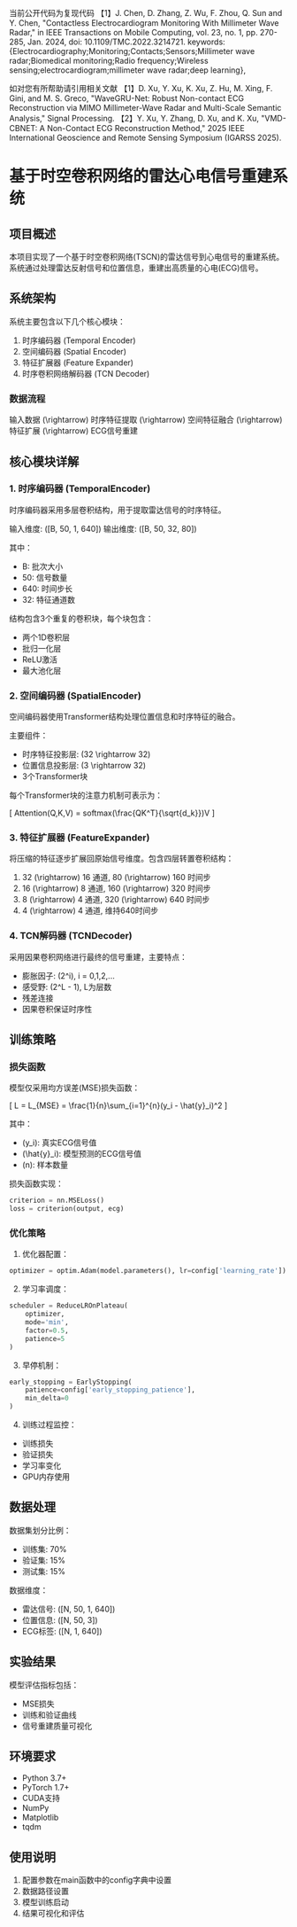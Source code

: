 当前公开代码为复现代码
【1】J. Chen, D. Zhang, Z. Wu, F. Zhou, Q. Sun and Y. Chen, "Contactless Electrocardiogram Monitoring With Millimeter Wave Radar," in IEEE Transactions on Mobile Computing, vol. 23, no. 1, pp. 270-285, Jan. 2024, doi: 10.1109/TMC.2022.3214721.
keywords: {Electrocardiography;Monitoring;Contacts;Sensors;Millimeter wave radar;Biomedical monitoring;Radio frequency;Wireless sensing;electrocardiogram;millimeter wave radar;deep learning},

如对您有所帮助请引用相关文献
【1】D. Xu, Y. Xu, K. Xu, Z. Hu, M. Xing, F. Gini, and M. S. Greco, "WaveGRU-Net: Robust Non-contact ECG Reconstruction via MIMO Millimeter-Wave Radar and Multi-Scale Semantic Analysis," Signal Processing.
【2】Y. Xu, Y. Zhang, D. Xu, and K. Xu, "VMD-CBNET: A Non-Contact ECG Reconstruction Method," 2025 IEEE International Geoscience and Remote Sensing Symposium (IGARSS 2025).

# 基于时空卷积网络的雷达心电信号重建系统

## 项目概述

本项目实现了一个基于时空卷积网络(TSCN)的雷达信号到心电信号的重建系统。系统通过处理雷达反射信号和位置信息，重建出高质量的心电(ECG)信号。

## 系统架构

系统主要包含以下几个核心模块：

1. 时序编码器 (Temporal Encoder)
2. 空间编码器 (Spatial Encoder)
3. 特征扩展器 (Feature Expander)
4. 时序卷积网络解码器 (TCN Decoder)

### 数据流程

输入数据 \(\rightarrow\) 时序特征提取 \(\rightarrow\) 空间特征融合 \(\rightarrow\) 特征扩展 \(\rightarrow\) ECG信号重建

## 核心模块详解

### 1. 时序编码器 (TemporalEncoder)

时序编码器采用多层卷积结构，用于提取雷达信号的时序特征。

输入维度: \([B, 50, 1, 640]\)
输出维度: \([B, 50, 32, 80]\)

其中：
- B: 批次大小
- 50: 信号数量
- 640: 时间步长
- 32: 特征通道数

结构包含3个重复的卷积块，每个块包含：
- 两个1D卷积层
- 批归一化层
- ReLU激活
- 最大池化层

### 2. 空间编码器 (SpatialEncoder)

空间编码器使用Transformer结构处理位置信息和时序特征的融合。

主要组件：
- 时序特征投影层: \(32 \rightarrow 32\)
- 位置信息投影层: \(3 \rightarrow 32\)
- 3个Transformer块

每个Transformer块的注意力机制可表示为：

\[
Attention(Q,K,V) = softmax(\frac{QK^T}{\sqrt{d_k}})V
\]

### 3. 特征扩展器 (FeatureExpander)

将压缩的特征逐步扩展回原始信号维度。包含四层转置卷积结构：

1. 32 \(\rightarrow\) 16 通道, 80 \(\rightarrow\) 160 时间步
2. 16 \(\rightarrow\) 8 通道, 160 \(\rightarrow\) 320 时间步
3. 8 \(\rightarrow\) 4 通道, 320 \(\rightarrow\) 640 时间步
4. 4 \(\rightarrow\) 4 通道, 维持640时间步

### 4. TCN解码器 (TCNDecoder)

采用因果卷积网络进行最终的信号重建，主要特点：

- 膨胀因子: \(2^i\), i = 0,1,2,...
- 感受野: \(2^L - 1\), L为层数
- 残差连接
- 因果卷积保证时序性

## 训练策略

### 损失函数
模型仅采用均方误差(MSE)损失函数：

\[
L = L_{MSE} = \frac{1}{n}\sum_{i=1}^{n}(y_i - \hat{y}_i)^2
\]

其中：
- \(y_i\): 真实ECG信号值
- \(\hat{y}_i\): 模型预测的ECG信号值
- \(n\): 样本数量

损失函数实现：
```python
criterion = nn.MSELoss()
loss = criterion(output, ecg)
```

### 优化策略

1. 优化器配置：
```python
optimizer = optim.Adam(model.parameters(), lr=config['learning_rate'])
```

2. 学习率调度：
```python
scheduler = ReduceLROnPlateau(
    optimizer, 
    mode='min',
    factor=0.5,
    patience=5
)
```

3. 早停机制：
```python
early_stopping = EarlyStopping(
    patience=config['early_stopping_patience'],
    min_delta=0
)
```

4. 训练过程监控：
- 训练损失
- 验证损失
- 学习率变化
- GPU内存使用

## 数据处理

数据集划分比例：
- 训练集: 70%
- 验证集: 15%
- 测试集: 15%

数据维度：
- 雷达信号: \([N, 50, 1, 640]\)
- 位置信息: \([N, 50, 3]\)
- ECG标签: \([N, 1, 640]\)

## 实验结果

模型评估指标包括：
- MSE损失
- 训练和验证曲线
- 信号重建质量可视化

## 环境要求

- Python 3.7+
- PyTorch 1.7+
- CUDA支持
- NumPy
- Matplotlib
- tqdm

## 使用说明

1. 配置参数在main函数中的config字典中设置
2. 数据路径设置
3. 模型训练启动
4. 结果可视化和评估
